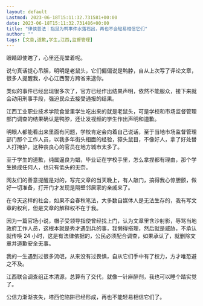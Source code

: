 ```yaml
---
layout: default
Lastmod: 2023-06-18T15:11:32.731581+00:00
date: 2023-06-18T15:11:32.731486+00:00
title: "律侠普法｜指鼠为鸭事件水落石出，再也不会轻易相信它们"
author: ""
tags: [文章,道歉,学生,江西,监督管理]
---
```


眼睛即使瞎了，心里还亮堂着呢。

说句真话提心吊胆，明明是老鼠头，它们偏偏说是鸭脖，自从上次写了评论文章，很多人提醒我，小心江西警方跨省来逮你。

类似的事件已经出现很多次了，官方已经作出结果声明，依然不能服众，接下来就会动用刑事手段，强迫民众去接受通报的结果。

江西工业职业技术学院食堂里学生吃出来的就是老鼠头，可是学校和市场监督管理部门调查的结果确认是鸭脖，还让发视频的学生作出声明和道歉。

明眼人都能看出来里面有问题，学校肯定会向着自己说话，至于当地市场监督管理部门那个工作人员，以我多年街头相面的经验，獐头鼠目，不像好人，拿了好处替人打掩护，这种丧良心的官员在地方城市太多了。

至于学生的道歉，纯属逼良为娼，毕业证在学校手里，怎么拿捏都有理由，那个学生换成任何人，也只有低头的无奈。

网友们的善意提醒是对的，写完文章的当天晚上，有人敲门，搞得我心惊胆颤，做好一切准备，打开门才发现是隔壁邻居家的亲戚来了。

在今天这样的社会，如果不会春秋笔法，大多数自媒体人是无法生存的，我有写文章的权利，但是文章的解释权不在于我。

因为一篇官场小说，帽子受领导指使曾经找上门，认为文章里含沙射影，辱骂当地政府工作人员，这根本就是秀才遇到兵的事，我懒得搭理，然后就是威胁，不承认就传唤 24 小时，这是有法律依据的，公民必须配合调查，如果承认了，就删除文章并道歉安全无事。

我的一生遇到过很多流氓，从来没有过畏惧，自从它们手中有了权力，方才唯恐避之不及。

江西联合调查组正本清源，总算有了交代，就像一针麻醉剂，我也可以睡个踏实觉了。

公信力渐渐丧失，塔西佗陷阱已经形成，再也不能轻易相信它们了。

